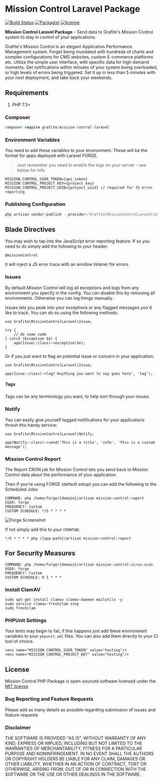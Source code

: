 # Mission Control Laravel Package

[![Build Status](https://github.com/GrafiteInc/Mission-Control-Laravel-Package/workflows/PHP%20Package%20Tests/badge.svg?branch=main)](https://github.com/GrafiteInc/Mission-Control-Laravel-Package/actions?query=workflow%3A%22PHP+Package+Tests%22)
[![Packagist](https://img.shields.io/packagist/dt/grafite/mission-control-laravel.svg)](https://packagist.org/packages/grafite/mission-control-laravel)
[![license](https://img.shields.io/github/license/mashape/apistatus.svg)](https://packagist.org/packages/grafite/mission-control-laravel)

**Mission Control Laravel Package** - Send data to Grafite's Mission Control system to stay in control of your applications.

Grafite's Mission Control is an elegant Application Performance Management system. Forget being inundated with hundreds of charts and complex configurations for CMS websites, custom E-commerce platforms etc. Utilize the simple user interface, with specific data for high demand moments. Get notifications within minutes of your system being overloaded, or high levels of errors being triggered. Set it up in less than 5 minutes with your next deployment, and take back your weekends.

## Requirements

1. PHP 7.3+

### Composer

```php
composer require grafite/mission-control-laravel
```

### Environment Variables

You need to add these variables to your environment. These will be the format for apps deployed with Laravel FORGE.

> Just remember you need to enable the logs on your server - see below for info

```
MISSION_CONTROL_USER_TOKEN={api_token}
MISSION_CONTROL_PROJECT_KEY={project_key}
MISSION_CONTROL_PROJECT_UUID={project_uuid} // required for JS error reporting
```

### Publishing Configuration
```php
php artisan vendor:publish --provider="Grafite\MissionControlLaravel\GrafiteMissionControlLaravelProvider"
```

## Blade Directives
You may wish to tap into the JavaScript error reporting feature. If so you need to do simply add the following to your header:

```
@missionControl
```

It will inject a JS error trace with an window listener for errors.

### Issues

By default Mission Control will log all exceptions and logs from any environment you specify in the config. You can disable this by removing all environments. Otherwise you can log things manually.

Issues lets you peak into your exceptions or any flagged messages you'd like to track. You can do so using the following methods:

```
use Grafite\MissionControlLaravel\Issue;

try {
    // do some code
} catch (Exception $e) {
    app(Issue::class)->exception($e);
}
```

Or if you just want to flag an potential issue or concern in your applicaiton:

```
use Grafite\MissionControlLaravel\Issue;

app(Issue::class)->log('Anything you want to say goes here', 'tag');
```

##### Tags

Tags can be any terminology you want, to help sort through your issues.

### Notify

You can easily give yourself tagged notifications for your applications throuh this handy service:

```
use Grafite\MissionControlLaravel\Notify;

app(Notify::class)->send('This is a title', 'info', 'This is a custom message');
```

### Mission Control Report

The Report CRON job for Mission Control lets you send back to Mission Control data about the performance of your application.

Then if you're using FORGE (default setup) you can add the following to the Scheduled Jobs:

```
COMMAND: php /home/forge/{domain}/artisan mission-control:report
USER: forge
FREQUENCY: Custom
CUSTOM SCHEDULE: */5 * * * *
```

![Forge Screenshot](https://getmissioncontrol.io/img/forge_screenshot.png)

If not simply add this to your `CRONTAB`:

```
*/5 * * * * php /{app-path}/artisan mission-control:report
```

## For Security Measures

```
COMMAND: php /home/forge/{domain}/artisan mission-control:virus-scan
USER: forge
FREQUENCY: Custom
CUSTOM SCHEDULE: 0 1 * * *
```

### Install ClamAV
```
sudo apt-get install clamav clamav-daemon mailutils -y
sudo service clamav-freshclam stop
sudo freshclam
```

### PHPUnit Settings

Your tests may begin to fail, if this happens just add these environment variables to your `phpunit.xml` files. You can also add them directly to your CI tool of choice.

```
<env name="MISSION_CONTROL_USER_TOKEN" value="testing"/>
<env name="MISSION_CONTROL_PROJECT_KEY" value="testing"/>
```

## License
Mission Control PHP Package is open-sourced software licensed under the [MIT license](http://opensource.org/licenses/MIT)

### Bug Reporting and Feature Requests
Please add as many details as possible regarding submission of issues and feature requests

### Disclaimer
THE SOFTWARE IS PROVIDED "AS IS", WITHOUT WARRANTY OF ANY KIND, EXPRESS OR IMPLIED, INCLUDING BUT NOT LIMITED TO THE WARRANTIES OF MERCHANTABILITY, FITNESS FOR A PARTICULAR PURPOSE AND NONINFRINGEMENT. IN NO EVENT SHALL THE AUTHORS OR COPYRIGHT HOLDERS BE LIABLE FOR ANY CLAIM, DAMAGES OR OTHER LIABILITY, WHETHER IN AN ACTION OF CONTRACT, TORT OR OTHERWISE, ARISING FROM, OUT OF OR IN CONNECTION WITH THE SOFTWARE OR THE USE OR OTHER DEALINGS IN THE SOFTWARE.
